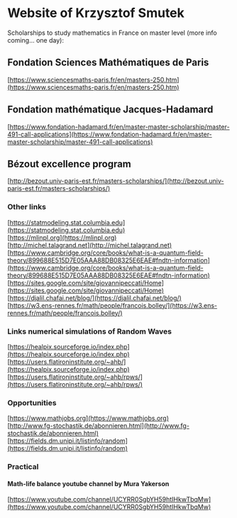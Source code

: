# Website of Krzysztof Smutek 

Scholarships to study mathematics in France on master level (more info coming... one day): 

## Fondation Sciences Mathématiques de Paris
[https://www.sciencesmaths-paris.fr/en/masters-250.htm](https://www.sciencesmaths-paris.fr/en/masters-250.htm)

## Fondation mathématique Jacques-Hadamard
[https://www.fondation-hadamard.fr/en/master-master-scholarship/master-491-call-applications](https://www.fondation-hadamard.fr/en/master-master-scholarship/master-491-call-applications)

## Bézout excellence program
[http://bezout.univ-paris-est.fr/masters-scholarships/](http://bezout.univ-paris-est.fr/masters-scholarships/)

### Other links
[https://statmodeling.stat.columbia.edu](https://statmodeling.stat.columbia.edu) <br>
[https://mlinpl.org](https://mlinpl.org) <br>
[http://michel.talagrand.net](http://michel.talagrand.net) <br>
[https://www.cambridge.org/core/books/what-is-a-quantum-field-theory/899688E515D7E05AAA88DB08325E6EAE#fndtn-information](https://www.cambridge.org/core/books/what-is-a-quantum-field-theory/899688E515D7E05AAA88DB08325E6EAE#fndtn-information) <br>
[https://sites.google.com/site/giovannipeccati/Home](https://sites.google.com/site/giovannipeccati/Home) <br>
[https://djalil.chafai.net/blog/](https://djalil.chafai.net/blog/) <br>
[https://w3.ens-rennes.fr/math/people/francois.bolley/](https://w3.ens-rennes.fr/math/people/francois.bolley/)

### Links numerical simulations of Random Waves
[https://healpix.sourceforge.io/index.php](https://healpix.sourceforge.io/index.php) <br>
[https://users.flatironinstitute.org/~ahb/](https://healpix.sourceforge.io/index.php) <br>
[https://users.flatironinstitute.org/~ahb/rpws/](https://users.flatironinstitute.org/~ahb/rpws/)

### Opportunities
[https://www.mathjobs.org](https://www.mathjobs.org) <br>
[http://www.fg-stochastik.de/abonnieren.html](http://www.fg-stochastik.de/abonnieren.html) <br>
[https://fields.dm.unipi.it/listinfo/random](https://fields.dm.unipi.it/listinfo/random)

### Practical
#### Math-life balance youtube channel by Mura Yakerson
[https://www.youtube.com/channel/UCYRR0SgbYH59htIHkwTbqMw](https://www.youtube.com/channel/UCYRR0SgbYH59htIHkwTbqMw) <br>

